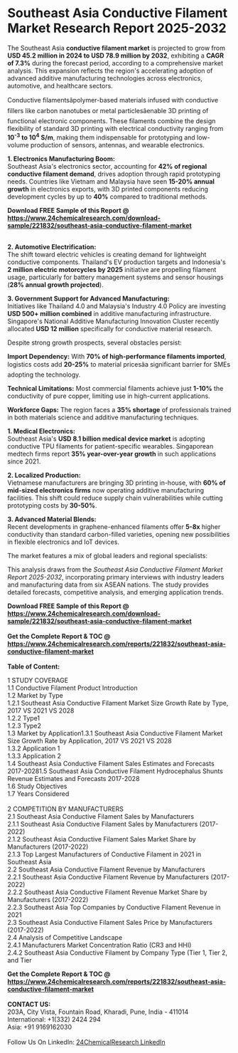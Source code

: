 <h1>Southeast Asia Conductive Filament Market Research Report 2025-2032</h1><p>The Southeast Asia <strong>conductive filament market</strong> is projected to grow from <strong>USD 45.2 million in 2024 to USD 78.9 million by 2032</strong>, exhibiting a <strong>CAGR of 7.3%</strong> during the forecast period, according to a comprehensive market analysis. This expansion reflects the region's accelerating adoption of advanced additive manufacturing technologies across electronics, automotive, and healthcare sectors.</p><p>Conductive filamentsâpolymer-based materials infused with conductive fillers like carbon nanotubes or metal particlesâenable 3D printing of functional electronic components. These filaments combine the design flexibility of standard 3D printing with electrical conductivity ranging from <strong>10<sup>-3</sup> to 10<sup>4</sup> S/m</strong>, making them indispensable for prototyping and low-volume production of sensors, antennas, and wearable electronics.</p><p><strong>1. Electronics Manufacturing Boom:</strong><br>
Southeast Asia's electronics sector, accounting for <strong>42% of regional conductive filament demand</strong>, drives adoption through rapid prototyping needs. Countries like Vietnam and Malaysia have seen <strong>15-20% annual growth</strong> in electronics exports, with 3D printed components reducing development cycles by up to <strong>40%</strong> compared to traditional methods.</p><div><b>Download FREE Sample of this Report @ 
            <a href="https://www.24chemicalresearch.com/download-sample/221832/southeast-asia-conductive-filament-market">
            https://www.24chemicalresearch.com/download-sample/221832/southeast-asia-conductive-filament-market</a></b></div><br><p><strong>2. Automotive Electrification:</strong><br>
The shift toward electric vehicles is creating demand for lightweight conductive components. Thailand's EV production targets and Indonesia's <strong>2 million electric motorcycles by 2025</strong> initiative are propelling filament usage, particularly for battery management systems and sensor housings (<strong>28% annual growth projected</strong>).</p><p><strong>3. Government Support for Advanced Manufacturing:</strong><br>
Initiatives like Thailand 4.0 and Malaysia's Industry 4.0 Policy are investing <strong>USD 500+ million combined</strong> in additive manufacturing infrastructure. Singapore's National Additive Manufacturing Innovation Cluster recently allocated <strong>USD 12 million</strong> specifically for conductive material research.</p><p>Despite strong growth prospects, several obstacles persist:</p><p><strong>Import Dependency:</strong> With <strong>70% of high-performance filaments imported</strong>, logistics costs add <strong>20-25%</strong> to material pricesâa significant barrier for SMEs adopting the technology.</p><p><strong>Technical Limitations:</strong> Most commercial filaments achieve just <strong>1-10%</strong> the conductivity of pure copper, limiting use in high-current applications.</p><p><strong>Workforce Gaps:</strong> The region faces a <strong>35% shortage</strong> of professionals trained in both materials science and additive manufacturing techniques.</p><p><strong>1. Medical Electronics:</strong><br>
Southeast Asia's <strong>USD 8.1 billion medical device market</strong> is adopting conductive TPU filaments for patient-specific wearables. Singaporean medtech firms report <strong>35% year-over-year growth</strong> in such applications since 2021.</p><p><strong>2. Localized Production:</strong><br>
Vietnamese manufacturers are bringing 3D printing in-house, with <strong>60% of mid-sized electronics firms</strong> now operating additive manufacturing facilities. This shift could reduce supply chain vulnerabilities while cutting prototyping costs by <strong>30-50%</strong>.</p><p><strong>3. Advanced Material Blends:</strong><br>
Recent developments in graphene-enhanced filaments offer <strong>5-8x</strong> higher conductivity than standard carbon-filled varieties, opening new possibilities in flexible electronics and IoT devices.</p><p>The market features a mix of global leaders and regional specialists:</p><p>This analysis draws from the <em>Southeast Asia Conductive Filament Market Report 2025-2032</em>, incorporating primary interviews with industry leaders and manufacturing data from six ASEAN nations. The study provides detailed forecasts, competitive analysis, and emerging application trends.</p><div><b>Download FREE Sample of this Report @ 
            <a href="https://www.24chemicalresearch.com/download-sample/221832/southeast-asia-conductive-filament-market">
            https://www.24chemicalresearch.com/download-sample/221832/southeast-asia-conductive-filament-market</a></b></div><br><div><b>Get the Complete Report & TOC @ 
            <a href="https://www.24chemicalresearch.com/reports/221832/southeast-asia-conductive-filament-market">
            https://www.24chemicalresearch.com/reports/221832/southeast-asia-conductive-filament-market</a></b></div><br>
            <b>Table of Content:</b><p>1 STUDY COVERAGE<br />
1.1 Conductive Filament Product Introduction<br />
1.2 Market by Type<br />
1.2.1 Southeast Asia Conductive Filament Market Size Growth Rate by Type, 2017 VS 2021 VS 2028<br />
1.2.2 Type1<br />
1.2.3 Type2<br />
1.3 Market by Application1.3.1 Southeast Asia Conductive Filament  Market Size Growth Rate by Application, 2017 VS 2021 VS 2028<br />
1.3.2 Application 1<br />
1.3.3 Application 2<br />
1.4 Southeast Asia Conductive Filament  Sales Estimates and Forecasts 2017-20281.5 Southeast Asia Conductive Filament Hydrocephalus Shunts Revenue Estimates and Forecasts 2017-2028<br />
1.6 Study Objectives<br />
1.7 Years Considered<br />
<br />
2 COMPETITION BY MANUFACTURERS<br />
2.1 Southeast Asia Conductive Filament Sales by Manufacturers<br />
2.1.1 Southeast Asia Conductive Filament Sales by Manufacturers (2017-2022)<br />
2.1.2 Southeast Asia Conductive Filament Sales Market Share by Manufacturers (2017-2022)<br />
2.1.3 Top Largest Manufacturers of  Conductive Filament in 2021 in Southeast Asia<br />
2.2 Southeast Asia Conductive Filament Revenue by Manufacturers<br />
2.2.1 Southeast Asia Conductive Filament Revenue by Manufacturers (2017-2022)<br />
2.2.2 Southeast Asia Conductive Filament Revenue Market Share by Manufacturers (2017-2022)<br />
2.2.3 Southeast Asia Top Companies by Conductive Filament Revenue in 2021<br />
2.3 Southeast Asia Conductive Filament Sales Price by Manufacturers (2017-2022)<br />
2.4 Analysis of Competitive Landscape<br />
2.4.1 Manufacturers Market Concentration Ratio (CR3 and HHI)<br />
2.4.2 Southeast Asia Conductive Filament by Company Type (Tier 1, Tier 2, and Tier</p><div><b>Get the Complete Report & TOC @ 
            <a href="https://www.24chemicalresearch.com/reports/221832/southeast-asia-conductive-filament-market">
            https://www.24chemicalresearch.com/reports/221832/southeast-asia-conductive-filament-market</a></b></div><br><b>CONTACT US:</b><br>
            203A, City Vista, Fountain Road, Kharadi, Pune, India - 411014<br>
            International: +1(332) 2424 294<br>
            Asia: +91 9169162030 <br><br>
            Follow Us On LinkedIn: <a href="https://www.linkedin.com/company/24chemicalresearch/">24ChemicalResearch LinkedIn</a>